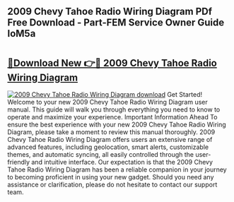 ## 2009 Chevy Tahoe Radio Wiring Diagram PDf Free Download - Part-FEM Service Owner Guide IoM5a

# <h2><a href="http://dfhpen.blite.top/?on=2009+Chevy+Tahoe+Radio+Wiring+Diagram">🔗Download New 👉🔴 2009 Chevy Tahoe Radio Wiring Diagram</a></h2>

[![2009 Chevy Tahoe Radio Wiring Diagram download](https://i.imgur.com/lujVjoI.png)](http://dfhpen.blite.top/?on=2009+Chevy+Tahoe+Radio+Wiring+Diagram)
Get Started! Welcome to your new 2009 Chevy Tahoe Radio Wiring Diagram user manual. This guide will walk you through everything you need to know to operate and maximize your experience. Important Information Ahead To ensure the best experience with your new 2009 Chevy Tahoe Radio Wiring Diagram, please take a moment to review this manual thoroughly. 2009 Chevy Tahoe Radio Wiring Diagram offers users an extensive range of advanced features, including geolocation, smart alerts, customizable themes, and automatic syncing, all easily controlled through the user-friendly and intuitive interface. Our expectation is that the 2009 Chevy Tahoe Radio Wiring Diagram has been a reliable companion in your journey to becoming proficient in using your new gadget. Should you need any assistance or clarification, please do not hesitate to contact our support team.
